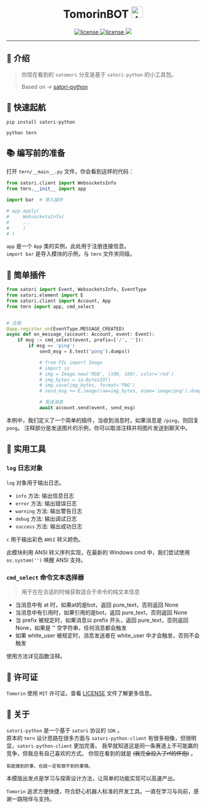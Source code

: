 

<h1 align="center"> TomorinBOT  <img src="http://q1.qlogo.cn/g?b=qq&nk=211134009&s=100" width="30" height="30" alt="tmrn"/> </h1>


<p align="center">


<a href="https://github.com/kumoSleeping/TomorinBot/blob/main/LICENSE">
    <img src="https://img.shields.io/github/license/kumoSleeping/TomorinBot" alt="license">
  </a>
<a href="https://www.python.org/">
    <img src="https://img.shields.io/badge/python-3.9+-blue?logo=python&logoColor=edb641" alt="license">
  </a>

  <a href="https://satori.js.org/zh-CN/">
    <img src="https://img.shields.io/badge/Satori-v1-black?style=social">
  </a>


***
## 📖 介绍

> 你现在看到的 `satomori` 分支是基于 `satori-python` 的小工具包。

> Based on -> [satori-python](https://github.com/RF-Tar-Railt/satori-python/blob/main/docs.md) 
## 💫 快速起航

```shell
pip install satori-python
```

```shell
python tmrn
```



## 📚 编写前的准备

打开 `tmrn/__main__.py` 文件，你会看到这样的代码：

```python
from satori.client import WebsocketsInfo
from tmrn.__init__ import app

import bar  # 导入插件

# app.apply(
#     WebsocketsInfo(
#     ...
#     )
# )

```

`app` 是一个 `App` 类的实例，此处用于注册连接信息。   
`import bar` 是导入模块的示例，与 `tmrn` 文件夹同级。


## 📂 简单插件

```py
from satori import Event, WebsocketsInfo, EventType
from satori.element import E
from satori.client import Account, App
from tmrn import app, cmd_select


# 注册
@app.register_on(EventType.MESSAGE_CREATED)
async def on_message_(account: Account, event: Event):
    if msg := cmd_select(event, prefix=['/', '']):
        if msg == 'ping':
            send_msg = E.text('pong').dumps()

            # from PIL import Image
            # import io
            # img = Image.new('RGB', (100, 100), color='red')
            # img_bytes = io.BytesIO()
            # img.save(img_bytes, format='PNG')
            # send_msg += E.image(raw=img_bytes, mime='image/png').dumps()

            # 发送消息
            await account.send(event, send_msg)
```
本例中，我们定义了一个简单的插件，当收到消息时，如果消息是 `/ping`，则回复 `pong`。
注释部分是发送图片的示例，你可以取消注释并将图片发送到聊天中。

## 🔧 实用工具

### `log` 日志对象

`log` 对象用于输出日志。

- `info` 方法: 输出信息日志
- `error` 方法: 输出错误日志
- `warning` 方法: 输出警告日志
- `debug` 方法: 输出调试日志
- `success` 方法: 输出成功日志

`c` 用于输出彩色 `ANSI` 转义颜色。

此模块利用 ANSI 转义序列实现，在最新的 Windows cmd 中，我们尝试使用 `os.system('')` 唤醒 ANSI 支持。


### `cmd_select` 命令文本选择器


> 用于在在合适的时候获取适合于命令的纯文本信息

- 当消息中有 at 时，如果at的是bot，返回 pure_text，否则返回 None
- 当消息中有引用时，如果引用的是bot，返回 pure_text，否则返回 None
- 当 prefix 被规定时，如果消息以 prefix 开头，返回 pure_text，否则返回 None，如果是 '' 空字符串，任何消息都会触发
- 如果 white_user 被规定时，消息发送者在 white_user 中才会触发，否则不会触发

使用方法详见函数注释。

## 📜 许可证

`Tomorin` 使用 `MIT` 许可证。查看 [LICENSE](https://github.com/kumoSleeping/TomorinBot/blob/main/LICENSE) 文件了解更多信息。


## 📄 关于

`satori-python` 是一个基于 `satori` 协议的 `SDK` 。  
原本的 `tmrn` 设计思路在很多方面与 `satori-python-client` 有很多相像，但很明显，`satori-python-client` 更加完善。
我早就知道这是同一条赛道上不可能赢的竞争，但我总有自己喜欢的方式。
你现在看到的就是 ~~(我完全投入了rf的怀抱)~~ 。

    有能做到的事，也就一定有做不到的事情。

本模版出发点是学习与探索设计方法，让简单的功能实现可以高速产出。   

`Tomorin` 追求方便快捷，符合舒心机器人标准的开发工具。一直在学习与向前，感谢一路陪伴与支持。







